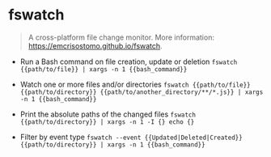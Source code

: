 # fswatch
> A cross-platform file change monitor.
> More information: <https://emcrisostomo.github.io/fswatch>.

- Run a Bash command on file creation, update or deletion
`fswatch {{path/to/file}} | xargs -n 1 {{bash_command}}`

- Watch one or more files and/or directories
`fswatch {{path/to/file}} {{path/to/directory}} {{path/to/another_directory/**/*.js}} | xargs -n 1 {{bash_command}}`

- Print the absolute paths of the changed files
`fswatch {{path/to/directory}} | xargs -n 1 -I {} echo {}`

- Filter by event type
`fswatch --event {{Updated|Deleted|Created}} {{path/to/directory}} | xargs -n 1 {{bash_command}}`
